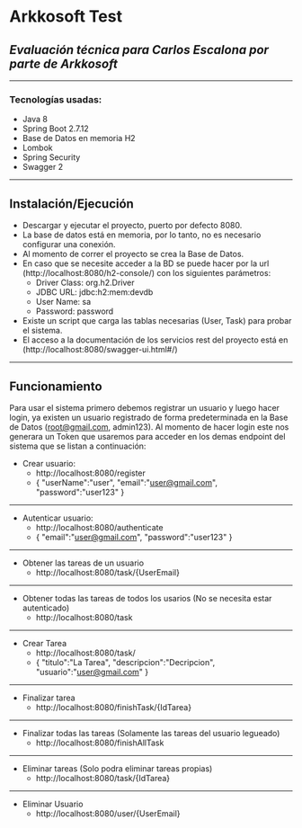# Arkkosoft Test
## _Evaluación técnica para Carlos Escalona por parte de Arkkosoft_
-------------------------------------------------------------------
### Tecnologías usadas:
- Java 8
- Spring Boot 2.7.12
- Base de Datos en memoria H2
- Lombok
- Spring Security
- Swagger 2

-------------------------------------------------------------------

## Instalación/Ejecución
- Descargar y ejecutar el proyecto, puerto por defecto 8080.
- La base de datos está en memoria, por lo tanto, no es necesario configurar una conexión.
- Al momento de correr el proyecto se crea la Base de Datos.
- En caso que se necesite acceder a la BD se puede hacer por la url (http://localhost:8080/h2-console/) con los siguientes parámetros:
    * Driver Class:  org.h2.Driver
    * JDBC URL: jdbc:h2:mem:devdb
    * User Name: sa
    * Password:  password
- Existe un script que carga las tablas necesarias (User, Task) para probar el sistema.
- El acceso a la documentación de los servicios rest del proyecto está en (http://localhost:8080/swagger-ui.html#/)
-------------------------------------------------------------------

## Funcionamiento
Para usar el sistema primero debemos registrar un usuario y luego hacer login, ya existen un usuario registrado de forma 
predeterminada en la Base de Datos (root@gmail.com, admin123). Al momento de hacer login este nos generara un 
Token que usaremos para acceder en los demas endpoint del sistema que se listan a continuación: 


- Crear usuario:
  * http://localhost:8080/register
  *  {
      "userName":"user",
      "email":"user@gmail.com",
      "password":"user123"
    }
-------------------------------------------------------------------

- Autenticar usuario:
   * http://localhost:8080/authenticate
   *  {
       "email":"user@gmail.com",
       "password":"user123"
     }
 -------------------------------------------------------------------
 
- Obtener las tareas de un usuario
  * http://localhost:8080/task/{UserEmail}
-------------------------------------------------------------------

- Obtener todas las tareas de todos los usarios (No se necesita estar autenticado)
  * http://localhost:8080/task
-------------------------------------------------------------------

- Crear Tarea 
  * http://localhost:8080/task/
  * {
      "titulo":"La Tarea",
      "descripcion":"Decripcion",
      "usuario":"user@gmail.com"
    }
-------------------------------------------------------------------

- Finalizar tarea 
  * http://localhost:8080/finishTask/{IdTarea}
-------------------------------------------------------------------

- Finalizar todas las tareas (Solamente las tareas del usuario legueado)
  * http://localhost:8080/finishAllTask
 -------------------------------------------------------------------

- Eliminar tareas (Solo podra eliminar tareas propias)
  * http://localhost:8080/task/{IdTarea}
-------------------------------------------------------------------

- Eliminar Usuario
  * http://localhost:8080/user/{UserEmail}